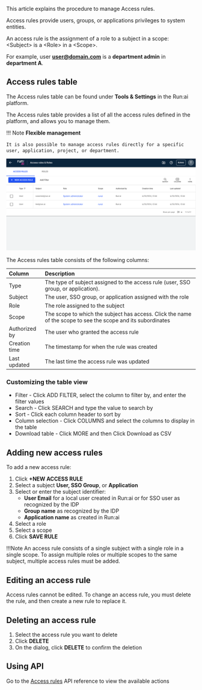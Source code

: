 This article explains the procedure to manage Access rules.

Access rules provide users, groups, or applications privileges to system entities.

An access rule is the assignment of a role to a subject in a scope: \<Subject\> is a \<Role\> in a \<Scope\>.

For example, user **user@domain.com** is a **department admin** in **department A**.

## Access rules table

The Access rules table can be found under **Tools & Settings** in the Run:ai platform.

The Access rules table provides a list of all the access rules defined in the platform, and allows you to manage them.



!!! Note
    __Flexible management__

    It is also possible to manage access rules directly for a specific user, application, project, or department.

![](img/accessrulestable.png)

The Access rules table consists of the following columns:

| Column | Description |
| :---- | :---- |
| Type | The type of subject assigned to the access rule (user, SSO group, or application). |
| Subject | The user, SSO group, or application assigned with the role |
| Role | The role assigned to the subject |
| Scope | The scope to which the subject has access. Click the name of the scope to see the scope and its subordinates |
| Authorized by | The user who granted the access rule |
| Creation time | The timestamp for when the rule was created |
| Last updated | The last time the access rule was updated |

### Customizing the table view

* Filter \- Click ADD FILTER, select the column to filter by, and enter the filter values  
* Search \- Click SEARCH and type the value to search by  
* Sort \- Click each column header to sort by  
* Column selection \- Click COLUMNS and select the columns to display in the table  
* Download table \- Click MORE and then Click Download as CSV

## Adding new access rules

To add a new access rule:

1. Click **\+NEW ACCESS RULE**  
1. Select a subject **User, SSO Group**, or **Application**  
1. Select or enter the subject identifier:  
    * **User Email** for a local user created in Run:ai or for SSO user as recognized by the IDP  
    * **Group name** as recognized by the IDP  
    * **Application name** as created in Run:ai  
1. Select a role  
1. Select a scope  
1. Click **SAVE RULE**

!!!Note
    An access rule consists of a single subject with a single role in a single scope. To assign multiple roles or multiple scopes to the same subject, multiple access rules must be added.

## Editing an access rule

Access rules cannot be edited. To change an access rule, you must delete the rule, and then create a new rule to replace it.

## Deleting an access rule

1. Select the access rule you want to delete  
1. Click **DELETE**  
1. On the dialog, click **DELETE** to confirm the deletion

## Using API

Go to the [Access rules](https://app.run.ai/api/docs\#tag/Access-rules) API reference to view the available actions

